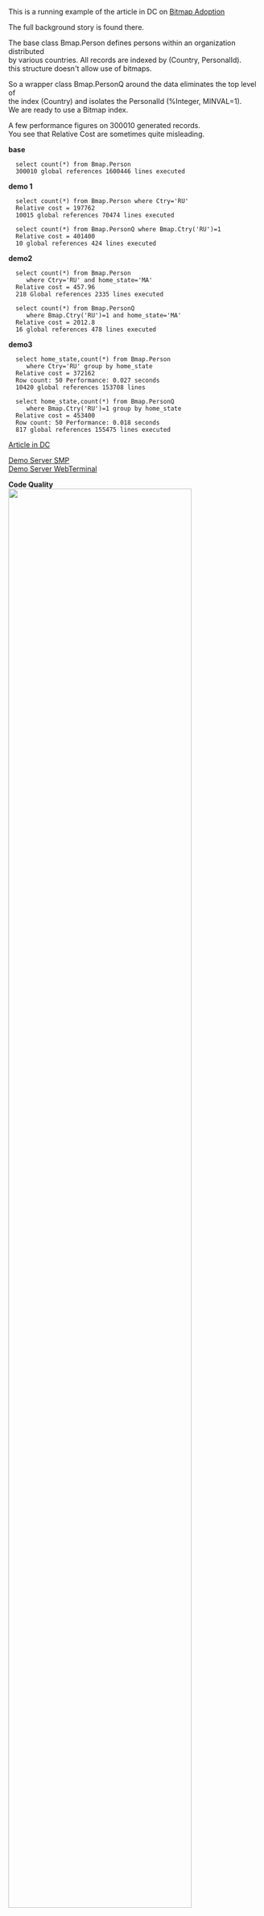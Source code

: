 This is a running example of the article in DC on [Bitmap Adoption](https://community.intersystems.com/post/adopted-bitmap)   

The full background story is found there.  

The base class Bmap.Person defines persons within an organization distributed  
by various countries. All records are indexed by (Country, PersonalId).  
this structure doesn't allow use of bitmaps.  

So a wrapper class Bmap.PersonQ around the data eliminates the top level of  
the index (Country) and isolates the PersonalId (%Integer, MINVAL=1).  
We are ready to use a Bitmap index.  

A few performance figures on 300010 generated records.  
You see that Relative Cost are sometimes quite misleading.  

__base__ 
~~~
  select count(*) from Bmap.Person  
  300010 global references 1600446 lines executed   
~~~

__demo 1__  
~~~
  select count(*) from Bmap.Person where Ctry='RU'  
  Relative cost = 197762  
  10015 global references 70474 lines executed    
      
  select count(*) from Bmap.PersonQ where Bmap.Ctry('RU')=1  
  Relative cost = 401400  
  10 global references 424 lines executed   
~~~

__demo2__  
~~~
  select count(*) from Bmap.Person   
     where Ctry='RU' and home_state='MA'   
  Relative cost = 457.96    
  218 Global references 2335 lines executed   
   
  select count(*) from Bmap.PersonQ   
     where Bmap.Ctry('RU')=1 and home_state='MA'   
  Relative cost = 2012.8   
  16 global references 478 lines executed  
~~~

__demo3__  
~~~
  select home_state,count(*) from Bmap.Person   
     where Ctry='RU' group by home_state  
  Relative cost = 372162   
  Row count: 50 Performance: 0.027 seconds   
  10420 global references 153708 lines  
      
  select home_state,count(*) from Bmap.PersonQ   
     where Bmap.Ctry('RU')=1 group by home_state    
  Relative cost = 453400    
  Row count: 50 Performance: 0.018 seconds    
  817 global references 155475 lines executed    

~~~

[Article in DC](https://community.intersystems.com/post/adopted-bitmap)   

[Demo Server SMP](https://bitmap-adoption.demo.community.intersystems.com/csp/sys/UtilHome.csp)   
[Demo Server WebTerminal](https://bitmap-adoption.demo.community.intersystems.com/terminal/)    
        
**Code Quality**   
<img width="85%" src="
https://openexchange.intersystems.com/mp/img/packages/671/screenshots/4bh7tyapellnv0cjgw34riapcfo.jpg
">
